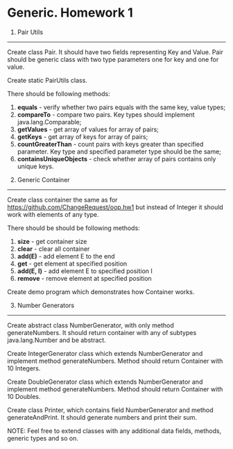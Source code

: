 Generic. Homework 1
===================

1. Pair Utils
-------------

Create class Pair. It should have two fields representing Key and Value. 
Pair should be generic class with two type parameters one for key and one for value.

Create static PairUtils class. 

There should be following methods:
1) **equals** - verify whether two pairs equals with the same key, value types;
2) **compareTo** - compare two pairs. Key types should implement java.lang.Comparable;
3) **getValues** - get array of values for array of pairs;
4) **getKeys** - get array of keys for array of pairs;
5) **countGreaterThan** - count pairs with keys greater than specified parameter. Key type and specified parameter type should be the same;
6) **containsUniqueObjects** - check whether array of pairs contains only unique keys.
    
2. Generic Container
--------------------

Create class container the same as for https://github.com/ChangeRequest/oop.hw1 but instead of Integer it should work with elements of any type.

There should be should be following methods:
1) **size** - get container size
2) **clear** - clear all container
3) **add(E)** - add element E to the end
4) **get** - get element at specified position
5) **add(E, I)** - add element E to specified position I
6) **remove** - remove element at specified position

Create demo program which demonstrates how Container works.

3. Number Generators
--------------------

Create abstract class NumberGenerator, with only method generateNumbers.
It should return container with any of subtypes java.lang.Number and be abstract.

Create IntegerGenerator class which extends NumberGenerator and implement method generateNumbers.
Method should return Container with 10 Integers. 

Create DoubleGenerator class which extends NumberGenerator and implement method generateNumbers.
Method should return Container with 10 Doubles.

Create class Printer, which contains field NumberGenerator and method generateAndPrint.
It should generate numbers and print their sum.

NOTE: Feel free to extend classes with any additional data fields, methods, generic types and so on. 
